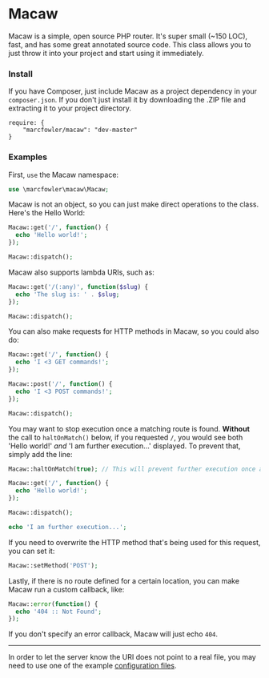 Macaw
=====

Macaw is a simple, open source PHP router. It's super small (~150 LOC), fast, and has some great annotated source code. This class allows you to just throw it into your project and start using it immediately.

### Install

If you have Composer, just include Macaw as a project dependency in your `composer.json`. If you don't just install it by downloading the .ZIP file and extracting it to your project directory.

```
require: {
    "marcfowler/macaw": "dev-master"
}
```

### Examples

First, `use` the Macaw namespace:

```PHP
use \marcfowler\macaw\Macaw;
```

Macaw is not an object, so you can just make direct operations to the class. Here's the Hello World:

```PHP
Macaw::get('/', function() {
  echo 'Hello world!';
});

Macaw::dispatch();
```

Macaw also supports lambda URIs, such as:

```PHP
Macaw::get('/(:any)', function($slug) {
  echo 'The slug is: ' . $slug;
});

Macaw::dispatch();
```

You can also make requests for HTTP methods in Macaw, so you could also do:

```PHP
Macaw::get('/', function() {
  echo 'I <3 GET commands!';
});

Macaw::post('/', function() {
  echo 'I <3 POST commands!';
});

Macaw::dispatch();
```

You may want to stop execution once a matching route is found. **Without** the call to `haltOnMatch()` below, if you requested `/`, you would see both 'Hello world!' _and_ 'I am further execution...' displayed. To prevent that, simply add the line:

```PHP
Macaw::haltOnMatch(true); // This will prevent further execution once a match is found

Macaw::get('/', function() {
  echo 'Hello world!';
});

Macaw::dispatch();

echo 'I am further execution...';
```

If you need to overwrite the HTTP method that's being used for this request, you can set it:
```PHP
Macaw::setMethod('POST');
```

Lastly, if there is no route defined for a certain location, you can make Macaw run a custom callback, like:

```PHP
Macaw::error(function() {
  echo '404 :: Not Found';
});
```

If you don't specify an error callback, Macaw will just echo `404`.

<hr>

In order to let the server know the URI does not point to a real file, you may need to use one of the example [configuration files](https://github.com/marcfowler/macaw/blob/master/config).

